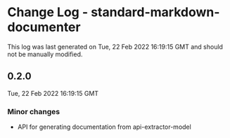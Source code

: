 # Change Log - standard-markdown-documenter

This log was last generated on Tue, 22 Feb 2022 16:19:15 GMT and should not be manually modified.

## 0.2.0
Tue, 22 Feb 2022 16:19:15 GMT

### Minor changes

- API for generating documentation from api-extractor-model

